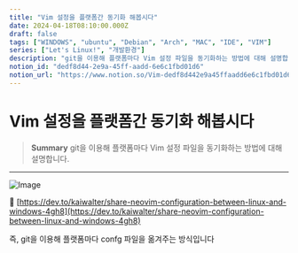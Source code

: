 ```yaml
---
title: "Vim 설정을 플랫폼간 동기화 해봅시다"
date: 2024-04-18T08:10:00.000Z
draft: false
tags: ["WINDOWS", "ubuntu", "Debian", "Arch", "MAC", "IDE", "VIM"]
series: ["Let's Linux!", "개발환경"]
description: "git을 이용해 플랫폼마다 Vim 설정 파일을 동기화하는 방법에 대해 설명합니다."
notion_id: "dedf8d44-2e9a-45ff-aadd-6e6c1fbd01d6"
notion_url: "https://www.notion.so/Vim-dedf8d442e9a45ffaadd6e6c1fbd01d6"
---
```


# Vim 설정을 플랫폼간 동기화 해봅시다

> **Summary**
> git을 이용해 플랫폼마다 Vim 설정 파일을 동기화하는 방법에 대해 설명합니다.

---

![Image](https://prod-files-secure.s3.us-west-2.amazonaws.com/09ccd4d5-876c-4bba-bbdf-cc77a0a11257/c22e7e68-d7ad-4af4-944b-b0506ec74a17/Untitled.png?X-Amz-Algorithm=AWS4-HMAC-SHA256&X-Amz-Content-Sha256=UNSIGNED-PAYLOAD&X-Amz-Credential=ASIAZI2LB466WXTM4WR7%2F20250724%2Fus-west-2%2Fs3%2Faws4_request&X-Amz-Date=20250724T101913Z&X-Amz-Expires=3600&X-Amz-Security-Token=IQoJb3JpZ2luX2VjEAIaCXVzLXdlc3QtMiJHMEUCIGJH8Fi6O7zkjLiBXOCY7uVAVxD8a5TSKmpMQGhXGub3AiEAyYuPwNLmPlvWvLfZ8gxPRock63kbSipWRnsxSM%2FJbvUq%2FwMIKhAAGgw2Mzc0MjMxODM4MDUiDOuBU%2B7JL%2BHPY15l3SrcA5JlD8OIpbG8l4pKuc9a0WuN7zsWpdp3zK60EvYyQRmV6RHSRsKxYqMIOAg1R8c6Q6sF9pW%2FYSKITkbYwFljShJeAGMYHbs8ujskoenO3%2FNp1iWi0%2B0MNAPe%2BZprTF61GBdv%2B9rBz9oh1J2xdkReMh%2F5OjoMKqJC%2BAJ9PD28hHiP5w6EiStr2TABzuhAdRPFbekBeOkHLGdjmjwhRAfi4Px62NrwTDnx7SI6RPwe0IYD3TiVgw8%2BkRoeRyV%2BIk%2BxhVqmPwBmSolPze8qWnDgA2EhjB1Sv%2Bxj%2BsWtgUarz%2BJnYFg%2FwKsVkNedo9D5CdVdBQc7Hc0Eip7h4pY3JPs3IXpJlyyQ01PxxgjnC4g0jzFRV2Npzgs1HPOPD3%2FSCrXly6FHg9kM89hx5GLF7erR35C7ynYIA5sTLTCw7bK%2FgcwEu%2B5Qe6yiM0YA2ZyJQcI7FALFZZfTMJvNXbHUXOhPbiQW6Z3OztCeyjYbntZFMgaHfj0PD4qkyZ%2FSUIV6OeAuvLintUYl4y4otoJ3Dy9p%2BTR3R28FL%2FkzxXhbI0vRHQAuCJwmbxhbkFYW3iMnoewBfYYx7HKRUKClpBH88gRodj2U%2B%2BYGdtgFwl3lQRTDWrSihkpHCP8yulSDIrrvMLL2h8QGOqUBrCpg5h4UfWYy8oGAZIwjalw2ym38405VWrkD%2BYId%2BUe79rNqHM3BzEk8OJ94juzWdXT28e4PBEHOjA%2FRSYVxQsOCSwVThO1ASzZMuJJkJcmTPtaxsHapHW1F1AThSo5fXlsrEV6fFeAhrmVejvWhV4dVpr57hGGLs6fZu6wYu09p4w2M6ofL3ogSFOxC1%2BGIHyMMGgOSDRvMxv9XLBNO0SkhDGdU&X-Amz-Signature=7733fe3989bebe66330fb205c20c97f9edf537c840857befdc2792a16c1dccee&X-Amz-SignedHeaders=host&x-amz-checksum-mode=ENABLED&x-id=GetObject)

🔗 [https://dev.to/kaiwalter/share-neovim-configuration-between-linux-and-windows-4gh8](https://dev.to/kaiwalter/share-neovim-configuration-between-linux-and-windows-4gh8)

즉, git을 이용해 플랫폼마다 confg 파일을 옮겨주는 방식입니다

